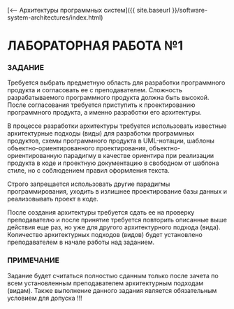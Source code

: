 [⟵ Архитектуры программных систем]({{ site.baseurl }}/software-system-architectures/index.html)

# **ЛАБОРАТОРНАЯ РАБОТА №1**

### **ЗАДАНИЕ**

Требуется выбрать предметную область для разработки программного продукта и согласовать ее с преподавателем. Сложность разрабатываемого программного продукта должна быть высокой. После согласования требуется приступить к проектированию программного продукта, а именно разработки его архитектуры.

В процессе разработки архитектуры требуется использовать известные архитектурные подходы (виды) для разработки программных продуктов, схемы программного продукта в UML-нотации, шаблоны объектно-ориентированного проектирования, объектно-ориентированную парадигму в качестве ориентира при реализации продукта в коде и проектную документацию в свободном от шаблона стиле, но с соблюдением правил оформления текста.

Строго запрещается использовать другие парадигмы программирования, уходить в излишнее проектирование базы данных и реализовывать проект в коде.

После создания архитектуры требуется сдать ее на проверку преподавателю и после принятие требуется повторить описанные выше действия еще раз, но уже для другого архитектурного подхода (вида). Количество архитектурных подходов (видов) будет установлено преподавателем в начале работы над заданием.

### **ПРИМЕЧАНИЕ**

Задание будет считаться полностью сданным только после зачета по всем установленным преподавателем архитектурным подходам (видам). Также выполнение данного задания является обязательным условием для допуска !!!
